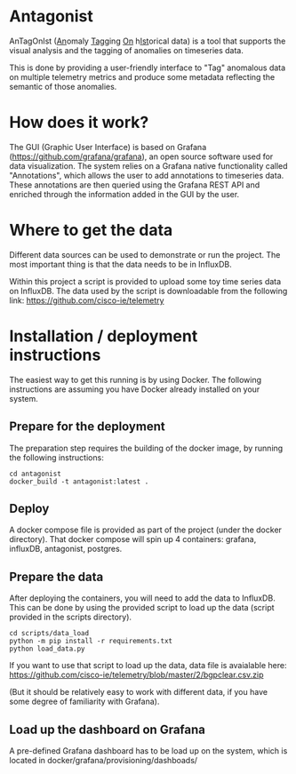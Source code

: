 # Antagonist
AnTagOnIst (<ins>An</ins>omaly <ins>Tag</ins>ging <ins>On</ins> h<ins>Ist</ins>orical data) is a tool that supports the visual analysis and the tagging of anomalies on timeseries data.

This is done by providing a user-friendly interface to "Tag" anomalous data on multiple telemetry metrics and produce some metadata reflecting the semantic of those anomalies.

# How does it work?
The GUI (Graphic User Interface) is based on Grafana (https://github.com/grafana/grafana), an open source software used for data visualization.
The system relies on a Grafana native functionality called "Annotations", which allows the user to add annotations to timeseries data. These annotations are then queried using the Grafana REST API and enriched through the information added in the GUI by the user.

# Where to get the data
Different data sources can be used to demonstrate or run the project. The most important thing is that the data needs to be in InfluxDB.

Within this project a script is provided to upload some toy time series data on InfluxDB. 
The data used by the script is downloadable from the following link: https://github.com/cisco-ie/telemetry

# Installation / deployment instructions
The easiest way to get this running is by using Docker.
The following instructions are assuming you have Docker already installed on your system.

## Prepare for the deployment
The preparation step requires the building of the docker image, by running the following instructions:

    cd antagonist
    docker_build -t antagonist:latest .

## Deploy
A docker compose file is provided as part of the project (under the docker directory).
That docker compose will spin up 4 containers: grafana, influxDB, antagonist, postgres.

## Prepare the data
After deploying the containers, you will need to add the data to InfluxDB.
This can be done by using the provided script to load up the data (script provided in the scripts directory).

    cd scripts/data_load
    python -m pip install -r requirements.txt
    python load_data.py

If you want to use that script to load up the data, data file is avaialable here: https://github.com/cisco-ie/telemetry/blob/master/2/bgpclear.csv.zip

(But it should be relatively easy to work with different data, if you have some degree of familiarity with Grafana).

## Load up the dashboard on Grafana
A pre-defined Grafana dashboard has to be load up on the system, which is located in docker/grafana/provisioning/dashboads/
